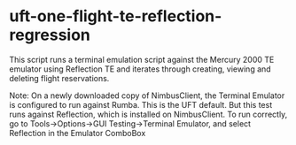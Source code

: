 # uft-one-flight-te-reflection-regression

This script runs a terminal emulation script against the Mercury 2000 TE emulator using Reflection TE and iterates through creating, viewing and deleting flight reservations.

Note: On a newly downloaded copy of NimbusClient, the Terminal Emulator is configured to run against Rumba. This is the UFT default. But this test runs against Reflection, which is installed on NimbusClient. To run correctly, go to Tools->Options->GUI Testing->Terminal Emulator, and select Reflection in the Emulator ComboBox
